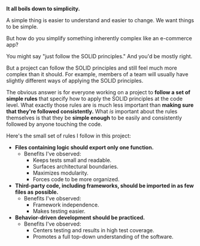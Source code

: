 **It all boils down to simplicity.**

A simple thing is easier to understand and easier to change. We want things to be simple.

But how do you simplify something inherently complex like an e-commerce app?

You might say "just follow the SOLID principles." And you'd be mostly right.

But a project can follow the SOLID principles and still feel much more complex than it
should. For example, members of a team will usually have slightly different ways of
applying the SOLID principles.

The obvious answer is for everyone working on a project to
**follow a set of simple rules** that specify how to apply the SOLID principles at the code level.
What exactly those rules are is much less important than
**making sure that they're followed consistently.** What _is_ important about the rules themselves is that they be
**simple enough** to be easily and consistently followed by anyone touching the code.

Here's the small set of rules I follow in this project:

* **Files containing logic should export only one function.**
  * Benefits I've observed:
    * Keeps tests small and readable.
    * Surfaces architectural boundaries.
    * Maximizes modularity.
    * Forces code to be more organized.
* **Third-party code, including frameworks, should be imported in as few files as**
  **possible.**
  * Benefits I've observed:
    * Framework independence.
    * Makes testing easier.
* **Behavior-driven development should be practiced.**
  * Benefits I've observed:
    * Centers testing and results in high test coverage.
    * Promotes a full top-down understanding of the software.
